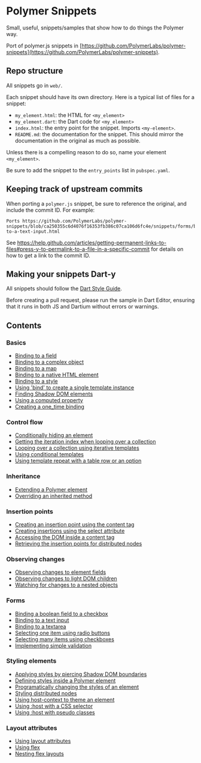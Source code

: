 # Polymer Snippets

Small, useful, snippets/samples that show how to do things the Polymer way.

Port of polymer.js snippets in
[https://github.com/PolymerLabs/polymer-snippets](https://github.com/PolymerLabs/polymer-snippets).

## Repo structure

All snippets go in `web/`.

Each snippet should have its own directory. Here is a typical list of files for
a snippet:

- `my_element.html`: the HTML for `<my_element>`
- `my_element.dart`: the Dart code for `<my_element>`
- `index.html`: the entry point for the snippet. Imports `<my-element>`.
- `README.md`: the documentation for the snippet. This should mirror the
documentation in the original as much as possible.

Unless there is a compelling reason to do so, name your element `<my_element>`.

Be sure to add the snippet to the `entry_points` list in `pubspec.yaml`.

## Keeping track of upstream commits

When porting a `polymer.js` snippet, be sure to reference the original, and
include the commit ID. For example:

    Ports https://github.com/PolymerLabs/polymer-snippets/blob/ca250355c6d4076f16353fb386c07ca106d6fc4e/snippets/forms/binding-to-a-text-input.html

See https://help.github.com/articles/getting-permanent-links-to-files#press-y-to-permalink-to-a-file-in-a-specific-commit
for details on how to get a link to the commit ID.

## Making your snippets Dart-y

All snippets should follow the [Dart Style Guide](https://www.dartlang.org/articles/style-guide/).

Before creating a pull request, please run the sample in Dart Editor, ensuring
that it runs in both JS and Dartium without errors or warnings.

## Contents

### Basics
- [Binding to a field](web/basics/binding_to_a_field/)
- [Binding to a complex object](web/basics/binding_to_a_complex_object/)
- [Binding to a map](web/basics/binding_to_a_map/)
- [Binding to a native HTML element](web/basics/binding_to_a_native_html_element/)
- [Binding to a style](web/basics/binding_to_a_style/)
- [Using 'bind' to create a single template instance](web/basics/using_bind_to_create_a_single_template_instance/)
- [Finding Shadow DOM elements](web/basics/finding_shadow_dom_elements/)
- [Using a computed property](web/basics/using_a_computed_property/)
- [Creating a one_time binding](web/basics/creating_a_one_time_binding/)

### Control flow

- [Conditionally hiding an element](web/control_flow/conditionally_hiding_an_element/)
- [Getting the iteration index when looping over a collection](web/control_flow/getting_the_iteration_index_when_looping_over_a_collection/)
- [Looping over a collection using iterative templates](web/control_flow/looping_over_a_collection_using_iterative_templates/)
- [Using conditional templates](web/control_flow/using_conditional_templates/)
- [Using template repeat with a table row or an option](web/control_flow/using_template_repeat_with_a_table_row_or_an_option/)

### Inheritance

- [Extending a Polymer element](web/inheritance/extending_a_polymer_element/)
- [Overriding an inherited method](web/inheritance/overriding_an_inherited_method/)

### Insertion points

- [Creating an insertion point using the content tag](web/insertion_points/creating_an_insertion_point_using_the_content_tag/)
- [Creating insertions using the select attribute](web/insertion_points/creating_insertion_points_using_the_select_attribute/)
- [Accessing the DOM inside a content tag](web/insertion_points/accessing_the_dom_inside_a_content_tag/)
- [Retrieving the insertion points for distributed nodes](web/insertion_points/retrieving_the_insertion_points_for_distributed_nodes/)

### Observing changes

- [Observing changes to element fields](web/observing_changes/observing_changes_to_element_fields/)
- [Observing changes to light DOM children](web/observing_changes/observing_changes_to_light_dom_children/)
- [Watching for changes to a nested objects](web/observing_changes/watching_for_changes_to_a_nested_object/)

### Forms

- [Binding a boolean field to a checkbox](web/forms/binding_a_boolean_field_to_a_checkbox/)
- [Binding to a text input](web/forms/binding_to_a_text_input/)
- [Binding to a textarea](web/forms/binding_to_a_textarea/)
- [Selecting one item using radio buttons](web/forms/selecting_one_item_using_radio_buttons/)
- [Selecting many items using checkboxes](web/forms/selecting_many_items_using_checkboxes/)
- [Implementing simple validation](web/forms/implementing_simple_validation/)


### Styling elements

- [Applying styles by piercing Shadow DOM boundaries](web/styling_elements/applying_styles_by_piercing_shadow_dom_boundaries/)
- [Defining styles inside a Polymer element](web/styling_elements/defining_styles_inside_a_polymer_element/)
- [Programatically changing the styles of an element](web/styling_elements/programmatically_changing_the_styles_of_an_element/)
- [Styling distributed nodes](web/styling_elements/styling_distributed_nodes/)
- [Using host-context to theme an element](web/styling_elements/using_host_context_to_theme_an_element/)
- [Using :host with a CSS selector](web/styling_elements/using_host_with_a_css_selector/)
- [Using :host with pseudo classes](web/styling_elements/using_host_with_pseudo_classes/)

### Layout attributes

- [Using layout attributes](web/layout_attributes/using_layout_attributes/)
- [Using flex](web/layout_attributes/using_flex/)
- [Nesting flex layouts](web/layout_attributes/nesting_flex_layouts/)
